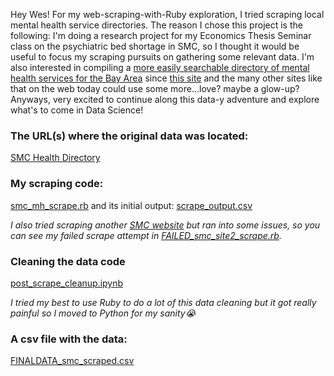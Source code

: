 Hey Wes! 
For my web-scraping-with-Ruby exploration, I tried scraping local mental health service directories. The reason I chose this project is the following:
I'm doing a research project for my Economics Thesis Seminar class on the psychiatric bed shortage in SMC, so I thought it would be useful to focus my scraping pursuits on gathering some relevant data. I'm also interested in compiling a [more easily searchable directory of mental health services for the Bay Area](https://github.com/charava/nami_resources) since [this site](http://cdn.smchealth.org/directory.html) and the many other sites like that on the web today could use some more...love? maybe a glow-up? Anyways, very excited to continue along this data-y adventure and explore what's to come in Data Science! 

### The URL(s) where the original data was located:
[SMC Health Directory](https://smchealthonline.com/directory/index.php?ID=&site_city=&site_zip=&languages=&site_specialty=&search=y)

### My scraping code:
[smc_mh_scrape.rb](smc_mh_scrape.rb) and its initial output: [scrape_output.csv](scrape_output.csv)

 _I also tried scraping another [SMC website](http://cdn.smchealth.org/directory.html) but ran into some issues, so you can see my _failed_ scrape attempt in [FAILED_smc_site2_scrape.rb](FAILED_smc_site2_scrape.rb)._

 ### Cleaning the data code 
 [post_scrape_cleanup.ipynb](post_scrape_cleanup.ipynb) 
 
 _I tried my best to use Ruby to do a lot of this data cleaning but it got really painful so I moved to Python for my sanity😭_


### A csv file with the data:
[FINALDATA_smc_scraped.csv](FINALDATA_smc_scraped.csv)


